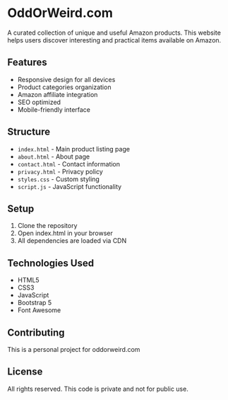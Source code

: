 # OddOrWeird.com

A curated collection of unique and useful Amazon products. This website helps users discover interesting and practical items available on Amazon.

## Features

- Responsive design for all devices
- Product categories organization
- Amazon affiliate integration
- SEO optimized
- Mobile-friendly interface

## Structure

- `index.html` - Main product listing page
- `about.html` - About page
- `contact.html` - Contact information
- `privacy.html` - Privacy policy
- `styles.css` - Custom styling
- `script.js` - JavaScript functionality

## Setup

1. Clone the repository
2. Open index.html in your browser
3. All dependencies are loaded via CDN

## Technologies Used

- HTML5
- CSS3
- JavaScript
- Bootstrap 5
- Font Awesome

## Contributing

This is a personal project for oddorweird.com
## License

All rights reserved. This code is private and not for public use. 